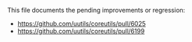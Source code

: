This file documents the pending improvements or regression:

* https://github.com/uutils/coreutils/pull/6025
* https://github.com/uutils/coreutils/pull/6199

